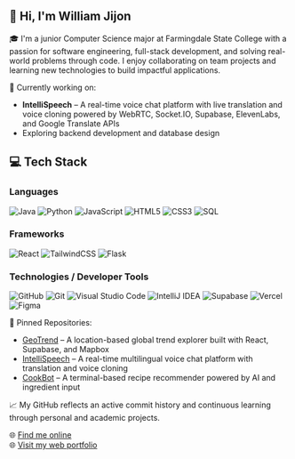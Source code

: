 ## 👋 Hi, I'm William Jijon

🎓 I'm a junior Computer Science major at Farmingdale State College with a passion for software engineering, full-stack development, and solving real-world problems through code. I enjoy collaborating on team projects and learning new technologies to build impactful applications.

🔭 Currently working on:  
- **IntelliSpeech** – A real-time voice chat platform with live translation and voice cloning powered by WebRTC, Socket.IO, Supabase, ElevenLabs, and Google Translate APIs  
- Exploring backend development and database design

## 💻 Tech Stack         
   
### **Languages**     
![Java](https://img.shields.io/badge/Java-%23ED8B00.svg?style=for-the-badge&logo=java&logoColor=white) ![Python](https://img.shields.io/badge/Python-3670A0?style=for-the-badge&logo=python&logoColor=ffdd54) ![JavaScript](https://img.shields.io/badge/JavaScript-%23F7DF1E.svg?style=for-the-badge&logo=javascript&logoColor=black) ![HTML5](https://img.shields.io/badge/HTML5-%23E34F26.svg?style=for-the-badge&logo=html5&logoColor=white) ![CSS3](https://img.shields.io/badge/CSS3-%231572B6.svg?style=for-the-badge&logo=css3&logoColor=white) ![SQL](https://img.shields.io/badge/PostgreSQL-%23316192.svg?style=for-the-badge&logo=postgresql&logoColor=white)

### **Frameworks**    
![React](https://img.shields.io/badge/React-%2361DAFB.svg?style=for-the-badge&logo=react&logoColor=black) ![TailwindCSS](https://img.shields.io/badge/TailwindCSS-%2338B2AC.svg?style=for-the-badge&logo=tailwind-css&logoColor=white) ![Flask](https://img.shields.io/badge/Flask-%23000.svg?style=for-the-badge&logo=flask&logoColor=white)  

### **Technologies / Developer Tools**  
![GitHub](https://img.shields.io/badge/GitHub-%23121011.svg?style=for-the-badge&logo=github&logoColor=white) ![Git](https://img.shields.io/badge/Git-%23F05033.svg?style=for-the-badge&logo=git&logoColor=white) ![Visual Studio Code](https://img.shields.io/badge/VS%20Code-%23007ACC.svg?style=for-the-badge&logo=visual-studio-code&logoColor=white) ![IntelliJ IDEA](https://img.shields.io/badge/IntelliJ%20IDEA-%23000000.svg?style=for-the-badge&logo=intellij-idea&logoColor=white) ![Supabase](https://img.shields.io/badge/Supabase-%233FCF8E.svg?style=for-the-badge&logo=supabase&logoColor=white) ![Vercel](https://img.shields.io/badge/Vercel-%23000000.svg?style=for-the-badge&logo=vercel&logoColor=white) ![Figma](https://img.shields.io/badge/Figma-%23F24E1E.svg?style=for-the-badge&logo=figma&logoColor=white)


📌 Pinned Repositories:  
- [GeoTrend](https://github.com/WJijon223/GeoTrend) – A location-based global trend explorer built with React, Supabase, and Mapbox  
- [IntelliSpeech](https://github.com/SevenThanh/IntelliSpeech) – A real-time multilingual voice chat platform with translation and voice cloning  
- [CookBot](https://github.com/WJijon223/GeoTrend) – A terminal-based recipe recommender powered by AI and ingredient input

📈 My GitHub reflects an active commit history and continuous learning through personal and academic projects.

🌐 [Find me online](https://www.linkedin.com/in/william-jijon/)  
🌐 [Visit my web portfolio](https://williamjijon.netlify.app/)

